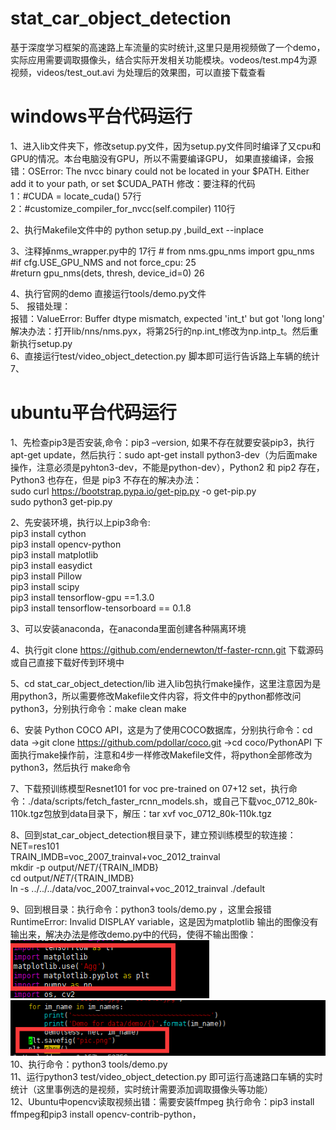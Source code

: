 # stat_car_object_detection
基于深度学习框架的高速路上车流量的实时统计,这里只是用视频做了一个demo，实际应用需要调取摄像头，结合实际开发相关功能模块。vodeos/test.mp4为源视频，videos/test_out.avi 为处理后的效果图，可以直接下载查看
# windows平台代码运行
  
1、进入lib文件夹下，修改setup.py文件，因为setup.py文件同时编译了又cpu和GPU的情况。本台电脑没有GPU，所以不需要编译GPU，
   如果直接编译，会报错：OSError: The nvcc binary could not be located in your $PATH. Either add it to your path, or set $CUDA_PATH
  修改：要注释的代码  
    1：#CUDA = locate_cuda()  57行  
    2：#customize_compiler_for_nvcc(self.compiler) 110行
    
2、执行Makefile文件中的 python setup.py ,build_ext --inplace
  
3、注释掉nms_wrapper.py中的  17行 # from nms.gpu_nms import gpu_nms  
     #if cfg.USE_GPU_NMS and not force_cpu:   25  
     #return gpu_nms(dets, thresh, device_id=0)  26  
  
4、执行官网的demo  直接运行tools/demo.py文件  
5、 报错处理：  
  报错：ValueError: Buffer dtype mismatch, expected 'int_t' but got 'long long'  
  解决办法：打开lib/nns/nms.pyx，将第25行的np.int_t修改为np.intp_t。然后重新执行setup.py  
6、直接运行test/video_object_detection.py 脚本即可运行告诉路上车辆的统计
7、
# ubuntu平台代码运行
  
1、先检查pip3是否安装,命令：pip3 –version, 如果不存在就要安装pip3，执行apt-get update，然后执行：sudo apt-get install python3-dev（为后面make操作，注意必须是pyhton3-dev，不能是python-dev），Python2 和 pip2 存在， Python3 也存在，但是 pip3 不存在的解决办法：  
    sudo curl https://bootstrap.pypa.io/get-pip.py -o get-pip.py  
    sudo python3  get-pip.py
      
2、先安装环境，执行以上pip3命令:   
                                  pip3 install cython  
                                  pip3 install opencv-python  
                                  pip3 install matplotlib  
                                  pip3 install easydict  
                                  pip3 install Pillow  
                                  pip3 install scipy  
                                  pip3 install tensorflow-gpu ==1.3.0      
                                  pip3 install tensorflow-tensorboard == 0.1.8  
  
3、可以安装anaconda，在anaconda里面创建各种隔离环境
  
4、执行git clone https://github.com/endernewton/tf-faster-rcnn.git  下载源码或自己直接下载好传到环境中
  
5、cd stat_car_object_detection/lib 进入lib包执行make操作，这里注意因为是用python3，所以需要修改Makefile文件内容，将文件中的python都修改问python3，分别执行命令：make clean   make
  
6、安装 Python COCO API，这是为了使用COCO数据库，分别执行命令：cd data ->git clone https://github.com/pdollar/coco.git ->cd coco/PythonAPI 下面执行make操作前，注意和4步一样修改Makefile文件，将python全部修改为python3，然后执行 make命令
  
7、下载预训练模型Resnet101 for voc pre-trained on 07+12 set，执行命令：./data/scripts/fetch_faster_rcnn_models.sh，或自己下载voc_0712_80k-110k.tgz包放到data目录下，解压：tar xvf voc_0712_80k-110k.tgz
  
8、回到stat_car_object_detection根目录下，建立预训练模型的软连接：  
      NET=res101  
      TRAIN_IMDB=voc_2007_trainval+voc_2012_trainval  
      mkdir -p output/${NET}/${TRAIN_IMDB}  
      cd output/${NET}/${TRAIN_IMDB}  
      ln -s ../../../data/voc_2007_trainval+voc_2012_trainval ./default  
	
9、回到根目录：执行命令：python3 tools/demo.py ，这里会报错RuntimeError: Invalid DISPLAY variable，这是因为matplotlib 输出的图像没有输出来，解决办法是修改demo.py中的代码，使得不输出图像：  
![Image text](https://github.com/taogougou/img_folder/blob/master/img1.png?raw=true)      
![Image text](https://github.com/taogougou/img_folder/blob/master/img2.png?raw=true)      
10、执行命令：python3 tools/demo.py  
11、运行python3 test/video_object_detection.py 即可运行高速路口车辆的实时统计（这里事例选的是视频，实时统计需要添加调取摄像头等功能）  
12、Ubuntu中opencv读取视频出错：需要安装ffmpeg 执行命令：pip3 install ffmpeg和pip3 install opencv-contrib-python，



